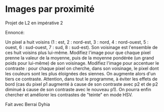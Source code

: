 # Images par proximité 
Projet de L2 en impérative 2

Ennoncé: 

Un pixel a huit voisins (1 : est, 2 : nord-est, 3 : nord, 4 : nord-ouest, 5 : ouest, 6 : sud-ouest, 7 : sud, 8 : sud-est). Son voisinage est l'ensemble de ces huit voisins plus lui-même.
Modifiez l'image pour que chaque pixel prenne la valeur de la moyenne, puis de la moyenne pondérée (un grand poids pour lui-même) de son voisinage.
Modifiez l'image pour accentuer le contraste : pour chaque pixel on cherche, dans son voisinage, le pixel dont les couleurs sont les plus éloignées des siennes. On augmente alors d'un tiers ce contraste.
Attention, dans tout le programme, à éviter les effets de bord (cas du pixel p1 augmenté à cause de son contraste avec p2 et de p2 diminué à cause de son contraste avec le nouveau p1).
On pourra enfin chercher et améliorer les contrastes de "teinte" en mode HSV.

Fait avec Berrai Dyhia
